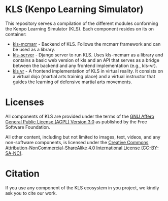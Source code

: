 # KLS (Kenpo Learning Simulator)

This repository serves a compilation of the different modules conforming the Kenpo Learning Simulator (KLS). Each component resides on its on container:

 - [kls-mcmarr](https://github.com/AlbertoCasasOrtiz/kls-mcmarr) - Backend of KLS. Follows the mcmarr framework and can be used as a library.
 - [kls-server](https://github.com/AlbertoCasasOrtiz/kls-server) - Django server to run KLS. Uses kls-mcmarr as a library and contains a basic web version of kls and an API that serves as a bridge between the backend and any frontend implementation (e.g., kls-vr).
 - [kls vr](https://drive.google.com/drive/folders/1-yvBJyNuHu8-HOfopc9Gf8jwLTm6l8Dh?usp=sharing) - A frontend implementation of KLS in virtual reality. It consists on a virtual dojo (martial arts training place) and a virtual instructor that guides the learning of defensive martial arts movements.

# Licenses

All components of KLS are provided under the terms of the <a href="https://www.gnu.org/licenses/agpl-3.0.en.html">GNU Affero General Public License (AGPL) Version 3.0</a> as published by the Free Software Foundation.

All other content, including but not limited to images, text, videos, and any non-software components, is licensed under the [Creative Commons Attribution-NonCommercial-ShareAlike 4.0 International License (CC-BY-SA-NC)](https://creativecommons.org/licenses/by-nc-sa/4.0/deed.es).

# Citation

If you use any component of the KLS ecosystem in you project, we kindly ask you to cite our work.
